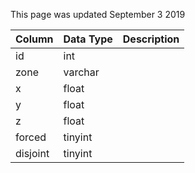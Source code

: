 This page was updated September 3 2019

| Column   | Data Type | Description |
| -------- | --------- | ----------- |
| id       | int       |             |
| zone     | varchar   |             |
| x        | float     |             |
| y        | float     |             |
| z        | float     |             |
| forced   | tinyint   |             |
| disjoint | tinyint   |             |